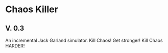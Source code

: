 # Chaos Killer

## V. 0.3

An incremental Jack Garland simulator.
Kill Chaos! Get stronger! Kill Chaos HARDER!